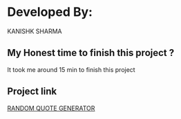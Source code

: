 # Developed By:

KANISHK SHARMA

## My Honest time to finish this project ?

It took me around 15 min  to finish this project

## Project link

[RANDOM QUOTE GENERATOR](https://dapper-moonbeam-6c9eaf.netlify.app)